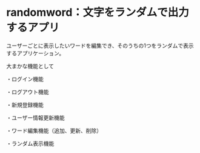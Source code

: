 # randomword：文字をランダムで出力するアプリ
ユーザーごとに表示したいワードを編集でき、そのうちの1つをランダムで表示するアプリケーション。


大まかな機能として　

・ログイン機能

・ログアウト機能

・新規登録機能

・ユーザー情報更新機能

・ワード編集機能（追加、更新、削除）

・ランダム表示機能
